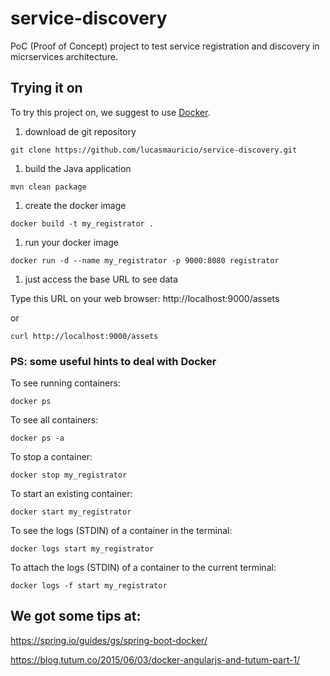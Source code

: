# service-discovery

PoC (Proof of Concept) project to test service registration and discovery in micrservices architecture.



## Trying it on

To try this project on, we suggest to use [Docker](https://www.docker.com/what-docker).

1. download de git repository

```shell
git clone https://github.com/lucasmauricio/service-discovery.git
```

1. build the Java application

```shell
mvn clean package
```

1. create the docker image

```shell
docker build -t my_registrator .
```

1. run your docker image

```shell
docker run -d --name my_registrator -p 9000:8080 registrator
```

1. just access the base URL to see data

Type this URL on your web browser: http://localhost:9000/assets

or

```shell
curl http://localhost:9000/assets
```

### PS: some useful hints to deal with Docker

To see running containers:
```shell
docker ps
```

To see all containers:
```shell
docker ps -a
```

To stop a container:
```shell
docker stop my_registrator
```

To start an existing container:
```shell
docker start my_registrator
```

To see the logs (STDIN) of a container in the terminal:
```shell
docker logs start my_registrator
```

To attach the logs (STDIN) of a container to the current terminal:
```shell
docker logs -f start my_registrator
```

## We got some tips at:

https://spring.io/guides/gs/spring-boot-docker/

https://blog.tutum.co/2015/06/03/docker-angularjs-and-tutum-part-1/
